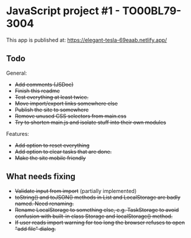 # JavaScript project #1 - TO00BL79-3004

This app is published at: https://elegant-tesla-69eaab.netlify.app/

## Todo

General:

- ~~Add comments (JSDoc)~~
- ~~Finish this readme~~
- ~~Test everything at least twice.~~
- ~~Move import/export links somewhere else~~
- ~~Publish the site to somewhere~~
- ~~Remove unused CSS selectors from main.css~~
- ~~Try to shorten main.js and isolate stuff into their own modules~~

Features:

- ~~Add option to reset everything~~
- ~~Add option to clear tasks that are done.~~
- ~~Make the site mobile friendly~~

## What needs fixing

- ~~Validate input from import~~ (partially implemented)
- ~~toString() and toJSON() methods in List and LocalStorage are badly named. Need renaming.~~
- ~~Rename LocalStorage to something else, e.g. TaskStorage to avoid confusion with built-in class Storage and localStorage() method.~~
- ~~If user reads import warning for too long the browser refuses to open "add file" dialog.~~
